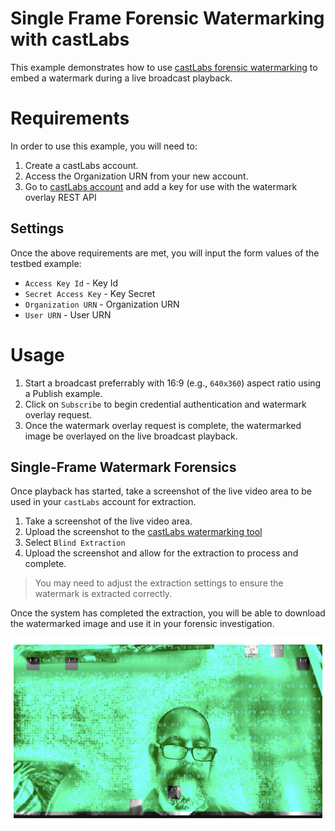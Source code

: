# Single Frame Forensic Watermarking with castLabs

This example demonstrates how to use [castLabs forensic watermarking](https://castlabs.com/image-watermarking/) to embed a watermark during a live broadcast playback.

# Requirements

In order to use this example, you will need to:

1. Create a castLabs account.
2. Access the Organization URN from your new account.
3. Go to [castLabs account](https://account.castlabs.com/account) and add a key for use with the watermark overlay REST API

## Settings

Once the above requirements are met, you will input the form values of the testbed example:

- `Access Key Id` - Key Id
- `Secret Access Key` - Key Secret
- `Organization URN` - Organization URN
- `User URN` - User URN

# Usage

1. Start a broadcast preferrably with 16:9 (e.g., `640x360`) aspect ratio using a Publish example.
2. Click on `Subscribe` to begin credential authentication and watermark overlay request.
3. Once the watermark overlay request is complete, the watermarked image be overlayed on the live broadcast playback.

## Single-Frame Watermark Forensics

Once playback has started, take a screenshot of the live video area to be used in your `castLabs` account for extraction.

1. Take a screenshot of the live video area.
2. Upload the screenshot to the [castLabs watermarking tool](https://watermark.castlabs.com/)
3. Select `Blind Extraction`
4. Upload the screenshot and allow for the extraction to process and complete.

> You may need to adjust the extraction settings to ensure the watermark is extracted correctly.

Once the system has completed the extraction, you will be able to download the watermarked image and use it in your forensic investigation.

![Watermarked Image](watermarked-image.png)
